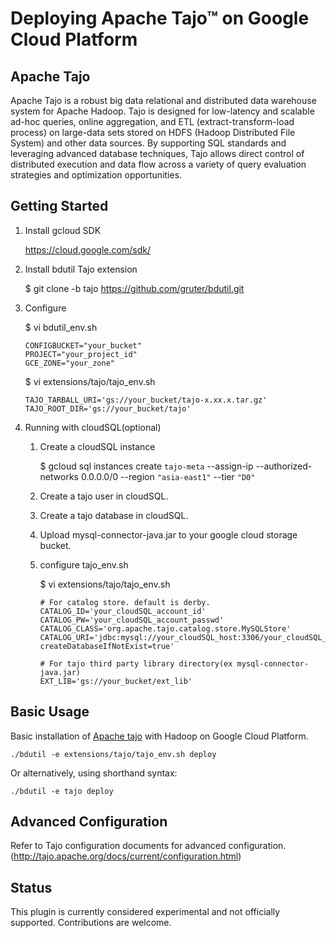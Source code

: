 Deploying Apache Tajo™ on Google Cloud Platform
===============================================

Apache Tajo
-----------

Apache Tajo is a robust big data relational and distributed data warehouse system for Apache Hadoop. Tajo is designed for low-latency and scalable ad-hoc queries, online aggregation, and ETL (extract-transform-load process) on large-data sets stored on HDFS (Hadoop Distributed File System) and other data sources. By supporting SQL standards and leveraging advanced database techniques, Tajo allows direct control of distributed execution and data flow across a variety of query evaluation strategies and optimization opportunities.

Getting Started
---------------

1. Install gcloud SDK

    https://cloud.google.com/sdk/
    
2. Install bdutil Tajo extension

    $ git clone -b tajo https://github.com/gruter/bdutil.git
    
3. Configure
   
    $ vi  bdutil_env.sh

    ```
    CONFIGBUCKET="your_bucket" 
    PROJECT="your_project_id" 
    GCE_ZONE="your_zone"
    ```
    
    $ vi extensions/tajo/tajo_env.sh
    
    ```
    TAJO_TARBALL_URI='gs://your_bucket/tajo-x.xx.x.tar.gz'
    TAJO_ROOT_DIR='gs://your_bucket/tajo'
    ```
    
4. Running with cloudSQL(optional)

    1. Create a cloudSQL instance
    
        $ gcloud sql instances create ``tajo-meta`` --assign-ip --authorized-networks 0.0.0.0/0 --region ``"asia-east1"`` --tier ``"D0"``
        
    2. Create a tajo user in cloudSQL.
    
    3. Create a tajo database in cloudSQL.
    
    4. Upload mysql-connector-java.jar to your google cloud storage bucket.
    
    5. configure tajo_env.sh
    
        $ vi extensions/tajo/tajo_env.sh
        
        ```
        # For catalog store. default is derby.
        CATALOG_ID='your_cloudSQL_account_id'
        CATALOG_PW='your_cloudSQL_account_passwd'
        CATALOG_CLASS='org.apache.tajo.catalog.store.MySQLStore'
        CATALOG_URI='jdbc:mysql://your_cloudSQL_host:3306/your_cloudSQL_databases?createDatabaseIfNotExist=true'

        # For tajo third party library directory(ex mysql-connector-java.jar)
        EXT_LIB='gs://your_bucket/ext_lib'
        ```

Basic Usage
-----------

Basic installation of [Apache tajo](http://tajo.apache.org/) with Hadoop on Google Cloud Platform.

    ./bdutil -e extensions/tajo/tajo_env.sh deploy

Or alternatively, using shorthand syntax:

    ./bdutil -e tajo deploy
    
Advanced Configuration
----------------------

Refer to Tajo configuration documents for advanced configuration. (http://tajo.apache.org/docs/current/configuration.html)

Status
------

This plugin is currently considered experimental and not officially supported.
Contributions are welcome.

